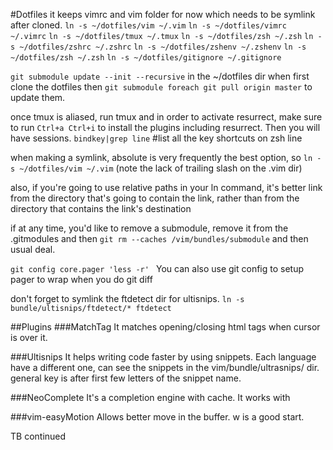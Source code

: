 #Dotfiles 
it keeps vimrc and vim folder for now which needs to be symlink after cloned. 
`ln -s ~/dotfiles/vim ~/.vim`
`ln -s ~/dotfiles/vimrc ~/.vimrc`
`ln -s ~/dotfiles/tmux ~/.tmux`
`ln -s ~/dotfiles/zsh ~/.zsh`
`ln -s ~/dotfiles/zshrc ~/.zshrc`
`ln -s ~/dotfiles/zshenv ~/.zshenv`
`ln -s ~/dotfiles/zsh ~/.zsh`
`ln -s ~/dotfiles/gitignore ~/.gitignore`

`git submodule update --init --recursive` in the ~/dotfiles dir when first clone the dotfiles
then
`git submodule foreach git pull origin master` to update them.


once tmux is aliased, run tmux and in order to activate resurrect, make sure to
run `Ctrl+a Ctrl+i` to install the plugins including resurrect. Then you will
have sessions. 
`bindkey|grep line` #list all the key shortcuts on zsh line

when making a symlink, absolute is very frequently the best option, so `ln -s ~/dotfiles/vim ~/.vim`  (note the lack of trailing slash on the .vim dir)

also, if you're going to use relative paths in your ln command, it's better link from the directory that's going to contain the link, rather than from the directory that contains the link's destination


if at any time, you'd like to remove a submodule, remove it from the .gitmodules
and then `git rm --caches /vim/bundles/submodule` and then usual deal.

`git config core.pager 'less -r' `
You can also use git config to setup pager to wrap when you do git diff


don't forget to symlink the ftdetect dir for ultisnips.
`ln -s bundle/ultisnips/ftdetect/* ftdetect`



##Plugins
###MatchTag
It matches opening/closing  html tags when cursor is over it.

###Ultisnips
It helps writing code faster by using snippets. Each language have a different
one, can see the snippets in the vim/bundle/ultrasnips/ dir. general key is
<TAB> after first few letters of the snippet name.

###NeoComplete
It's a completion engine with cache. It works with <C-R> 

###vim-easyMotion
Allows better move in the buffer. <Leader><Leader>w is a good start. 

TB continued



